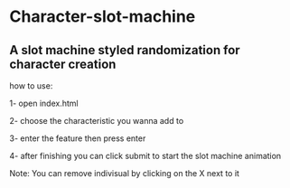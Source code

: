 # Character-slot-machine

## A slot machine styled randomization for character creation

how to use:

1- open index.html

2- choose the characteristic you wanna add to

3- enter the feature then press enter

4- after finishing you can click submit to start the slot machine animation

Note: You can remove indivisual by clicking on the X next to it
